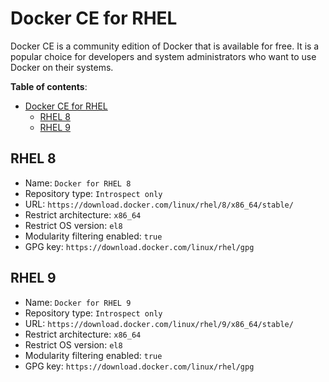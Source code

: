 # Docker CE for RHEL

Docker CE is a community edition of Docker that is available for free. It is a popular choice for developers and system administrators who want to use Docker on their systems.

**Table of contents**:
- [Docker CE for RHEL](#docker-ce-for-rhel)
  - [RHEL 8](#rhel-8)
  - [RHEL 9](#rhel-9)

## RHEL 8
- Name: `Docker for RHEL 8`
- Repository type: `Introspect only`
- URL: `https://download.docker.com/linux/rhel/8/x86_64/stable/`
- Restrict architecture: `x86_64`
- Restrict OS version: `el8`
- Modularity filtering enabled: `true`
- GPG key: `https://download.docker.com/linux/rhel/gpg`

## RHEL 9
- Name: `Docker for RHEL 9`
- Repository type: `Introspect only`
- URL: `https://download.docker.com/linux/rhel/9/x86_64/stable/`
- Restrict architecture: `x86_64`
- Restrict OS version: `el8`
- Modularity filtering enabled: `true`
- GPG key: `https://download.docker.com/linux/rhel/gpg`
